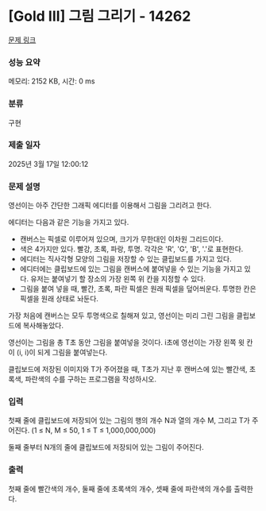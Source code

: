 # [Gold III] 그림 그리기 - 14262 

[문제 링크](https://www.acmicpc.net/problem/14262) 

### 성능 요약

메모리: 2152 KB, 시간: 0 ms

### 분류

구현

### 제출 일자

2025년 3월 17일 12:00:12

### 문제 설명

<p>영선이는 아주 간단한 그래픽 에디터를 이용해서 그림을 그리려고 한다.</p>

<p>에디터는 다음과 같은 기능을 가지고 있다.</p>

<ul>
	<li>캔버스는 픽셀로 이루어져 있으며, 크기가 무한대인 이차원 그리드이다.</li>
	<li>색은 4가지만 있다. 빨강, 초록, 파랑, 투명. 각각은 'R', 'G', 'B', '.'로 표현한다.</li>
	<li>에디터는 직사각형 모양의 그림을 저장할 수 있는 클립보드를 가지고 있다.</li>
	<li>에디터에는 클립보드에 있는 그림을 캔버스에 붙여넣을 수 있는 기능을 가지고 있다. 유저는 붙여넣기 할 장소의 가장 왼쪽 위 칸을 지정할 수 있다.</li>
	<li>그림을 붙여 넣을 때, 빨간, 초록, 파란 픽셀은 원래 픽셀을 덮어씌운다. 투명한 칸은 픽셀을 원래 상태로 놔둔다.</li>
</ul>

<p>가장 처음에 캔버스는 모두 투명색으로 칠해져 있고, 영선이는 미리 그린 그림을 클립보드에 복사해놓았다.</p>

<p>영선이는 그림을 총 T초 동안 그림을 붙여넣을 것이다. i초에 영선이는 가장 왼쪽 윗 칸이 (i, i)이 되게 그림을 붙여넣는다.</p>

<p>클립보드에 저장된 이미지와 T가 주어졌을 때, T초가 지난 후 캔버스에 있는 빨간색, 초록색, 파란색의 수를 구하는 프로그램을 작성하시오.</p>

### 입력 

 <p>첫째 줄에 클립보드에 저장되어 있는 그림의 행의 개수 N과 열의 개수 M, 그리고 T가 주어진다. (1 ≤ N, M ≤ 50, 1 ≤ T ≤ 1,000,000,000)</p>

<p>둘째 줄부터 N개의 줄에 클립보드에 저장되어 있는 그림이 주어진다.</p>

### 출력 

 <p>첫째 줄에 빨간색의 개수, 둘째 줄에 초록색의 개수, 셋째 줄에 파란색의 개수를 출력한다.</p>


